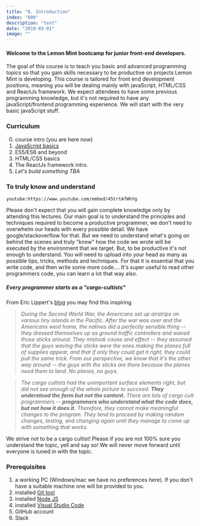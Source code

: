 ```yaml
---
title: "0. Introduction"
index: "000"
description: "test"
date: "2019-03-01"
image: ""
---
```


#### Welcome to the Lemon Mint bootcamp for junior front-end developers.

The goal of this course is to teach you basic and advanced programming topics so that you gain skills necessary to be productive on projects Lemon Mint is developing. This course is tailored for front end development positions, meaning you will be dealing mainly with javaScript, HTML/CSS and ReactJs framework. We expect attendees to have some previous programming knowledge, but it's not required to have any javaScript/frontend programming experience. We will start with the very basic javaScript stuff.

### Curriculum

0. course intro (you are here now)
1. [JavaScript basics](/posts/1_js_basic)
1. ES5/ES6 and beyond
1. HTML/CSS basics
1. The ReactJs framework intro.
1. _Let's build something TBA_

### To truly know and understand

`youtube:https://www.youtube.com/embed/45trtAfWhYg`

Please don't expect that you will gain complete knowledge only by attending this lectures. Our main goal is to understand the principles and techniques required to become a productive programmer, we don't need to overwhelm our heads with every possible detail. We have google/stackoverflow for that. But we need to understand what's going on behind the scenes and truly "know" how the code we wrote will be executed by the environment that we target.
But, to be productive it's not enough to understand. You will need to upload into your head as many as possible tips, tricks, methods and techniques. For that it is essential that you write code, and then write some more code.... It's super useful to read other programmers code, you can learn a lot that way also.

##### Every programmer starts as a "cargo-cultists"

From Eric Lippert's [blog](https://blogs.msdn.microsoft.com/ericlippert/2004/03/01/syntax-semantics-micronesian-cults-and-novice-programmers/) you may find this inspiring

> _During the Second World War, the Americans set up airstrips on various tiny islands in the Pacific. After the war was over and the Americans went home, the natives did a perfectly sensible thing -- they dressed themselves up as ground traffic controllers and waved those sticks around. They mistook cause and effect -- they assumed that the guys waving the sticks were the ones making the planes full of supplies appear, and that if only they could get it right, they could pull the same trick. From our perspective, we know that it's the other way around -- the guys with the sticks are there because the planes need them to land. No planes, no guys._

> _The cargo cultists had the unimportant surface elements right, but did not see enough of the whole picture to succeed. **They understood the form but not the content.** There are lots of cargo cult programmers -- **programmers who understand what the code does, but not how it does it.** Therefore, they cannot make meaningful changes to the program. They tend to proceed by making random changes, testing, and changing again until they manage to come up with something that works._

We strive not to be a cargo cultist! Please if you are not 100% sure you understand the topic, yell and say so! We will never move forward until everyone is tuned in with the topic.

### Prerequisites

1. a working PC (Windows/mac we have no preferences here). If you don't have a suitable machine one will be provided to you.
2. installed [Git tool](https://git-scm.com/downloads)
3. installed [Node JS](https://nodejs.org/en/)
4. installed [Visual Studio Code](https://code.visualstudio.com/Download)
5. GitHub account
6. Slack
